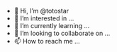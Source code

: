 - 👋 Hi, I’m @totostar
- 👀 I’m interested in ...
- 🌱 I’m currently learning ...
- 💞️ I’m looking to collaborate on ...
- 📫 How to reach me ...

<!---
totostar/totostar is a ✨ special ✨ repository because its `README.md` (this file) appears on your GitHub profile.
You can click the Preview link to take a look at your changes.
--->
